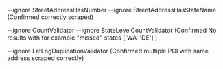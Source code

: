 --ignore StreetAddressHasNumber --ignore StreetAddressHasStateName (Confirmed correctly scraped)

--ignore CountValidator --ignore StateLevelCountValidator (Confirmed No results with for example "missed" states  ['WA' 'DE'] )

--ignore LatLngDuplicationValidator (Confirmed multiple POI with same address scraped correctly)
